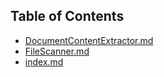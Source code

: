 ## Table of Contents

- [DocumentContentExtractor.md](DocumentContentExtractor.md)
- [FileScanner.md](FileScanner.md)
- [index.md](index.md)
